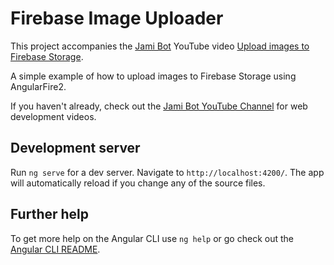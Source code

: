 # Firebase Image Uploader

This project accompanies the [Jami Bot](https://jamibot.com) YouTube video [Upload images to Firebase Storage](https://www.youtube.com/watch?v=a6btAKn7wTQ&lc=z22wv33hpxi5ivbwn04t1aokgjuvhkacgal0xxcgk02obk0h00410).

A simple example of how to upload images to Firebase Storage using AngularFire2.

If you haven't already, check out the [Jami Bot YouTube Channel](https://youtube.com/c/JamiBot) for web development videos.

## Development server

Run `ng serve` for a dev server. Navigate to `http://localhost:4200/`. The app will automatically reload if you change any of the source files.

## Further help

To get more help on the Angular CLI use `ng help` or go check out the [Angular CLI README](https://github.com/angular/angular-cli/blob/master/README.md).
